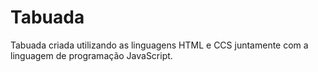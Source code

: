 # Tabuada
 Tabuada criada utilizando as linguagens HTML e CCS juntamente com a linguagem de programação JavaScript.
